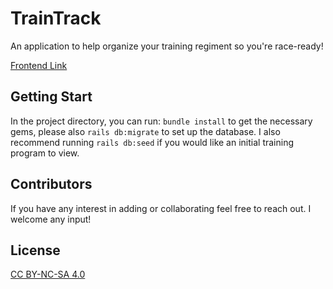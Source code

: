 # TrainTrack

An application to help organize your training regiment so you're race-ready! 

[Frontend Link](https://github.com/hellobontempo/train-track-frontend)

## Getting Start 

In the project directory, you can run: `bundle install` to get the necessary gems, please also `rails db:migrate` to set up the database. I also recommend running `rails db:seed` if you would like an initial training program to view.




## Contributors 
If you have any interest in adding or collaborating feel free to reach out. I welcome any input!


## License
[CC BY-NC-SA 4.0]( https://creativecommons.org/licenses/by-nc-sa/4.0/
)

